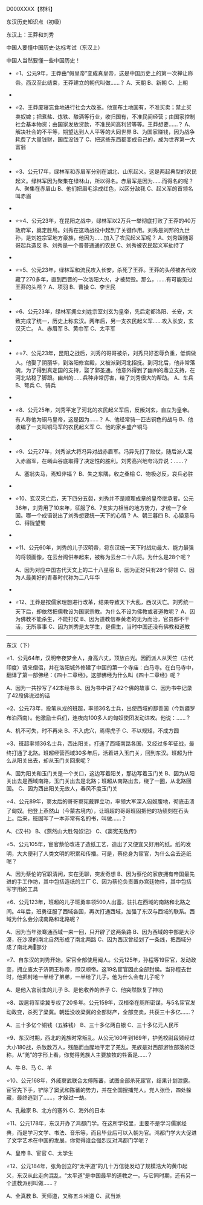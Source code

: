 D000XXXX【材料】



东汉历史知识点（初级）

东汉上：王莽和刘秀



中国人要懂中国历史·达标考试（东汉上）



中国人当然要懂一些中国历史！



- ⭐️1、公元9年，王莽由“假皇帝”变成真皇帝，这是中国历史上的第一次禅让称帝。西汉至此结束，王莽建立的朝代叫做……？
  A、天朝
  B、新朝
  C、上朝
- ​
- ⭐️2、王莽废寝忘食地进行社会大改革。他宣布土地国有，不准买卖；禁止买卖奴婢；把煮盐、炼铁、酿酒等行业，收归国有，不准民间经营；由国家控制社会基本物资；由国家发放贷款，不准民间高利贷等等。王莽想要……？
  A、解决社会的不平等，期望达到人人平等的大同世界
  B、为国家赚钱，因为战争耗费了大量钱财，国库没钱了
  C、把这些东西都变成自己的，成为世界第一大富翁


- ​
- ⭐️3、公元17年，绿林军和赤眉军分别在湖北、山东起义。这是两起典型的农民起义。绿林军因为聚集在绿林山，所以得名。赤眉军是因为……而得名的呢？
  A、聚集在赤眉山
  B、他们把眉毛涂成红色，以区分敌我
  C、起义军的首领名叫赤眉
- ​
- ⭐️⭐️4、公元23年，在昆阳之战中，绿林军以2万兵一举彻底打败了王莽的40万政府军，奠定胜局。刘秀在这场战役中起到了关键作用。刘秀是刘邦的九世孙，是刘姓宗室地方豪族，他因为……加入了农民起义军呢？
  A、刘秀跟随哥哥起兵造反
  B、刘秀是一个普普通通的农民
  C、刘秀被农民起义军劫持了


- ​
- ⭐️⭐️5、公元23年，绿林军和流民攻入长安，杀死了王莽。王莽的头颅被各代收藏了270多年，直到西晋的一次洛阳大火，才被焚毁。那么，……有可能见过王莽的头颅？
  A、项羽
  B、曹操
  C、李世民
- ​
- ⭐️6、公元23年，绿林军拥立刘姓宗室刘玄为皇帝，先后定都洛阳、长安，大致完成了统一，历史上称玄汉。两年后，另一支农民起义军……攻入长安，玄汉灭亡。
  A、赤眉军
  B、黄巾军
  C、太平军
- ​
- ⭐️⭐️7、公元23年，昆阳之战后，刘秀的哥哥被杀，刘秀只好忍辱负重，低调做人。他娶了阴丽华，到洛阳修宫殿，又被派到河北招抚。到河北后，他非常落魄，为了得到真定国的支持，娶了郭圣通。他意外得到了幽州的鼎立支持，在河北站稳了脚跟。幽州的……兵种非常厉害，给了刘秀很大的帮助。
  A、车兵
  B、弩兵
  C、骑兵


- ​

- ⭐️8、公元25年，刘秀平定了河北的农民起义军后，反叛刘玄，自立为皇帝。有人称他为铜马皇帝，这是因为……？
  A、他经常骑一匹古铜色的战马
  B、他收编了一支叫铜马军的农民起义军
  C、他的家乡盛产铜马

- ​

- ⭐️9、公元27年，刘秀派大将冯异对战赤眉军。冯异先打了败仗，随后派人混入赤眉军，在崤山谷底取得了决定性的胜利。刘秀高兴地夸冯异说：……？

  A、塞翁失马，焉知非福？
  B、失之东隅，收之桑榆
  C、物极必反，哀兵必胜

- ​

- ⭐️10、玄汉灭亡后，天下四分五裂，刘秀并不是顺理成章的皇帝继承者。公元36年，刘秀用了10来年，征服了6、7支实力相当的地方势力，才统一了全国。哪一个成语说出了刘秀想要统一天下的心情？
  A、朝三暮四
  B、心猿意马
  C、得陇望蜀

- ​

- ⭐️11、公元60年，刘秀的儿子汉明帝，将东汉统一天下时战功最大、能力最强的将领画像，在云台阁供奉起来，被称为云台二十八将。为什么是28个呢？

  A、因为对应中国古代天文上的二十八星宿
  B、因为正好只有28个将领
  C、因为人最美好的青春时代称为二八年华

- ​

- ⭐️12、王莽是按儒家理想进行改革，结果导致天下大乱，西汉灭亡。刘秀统一天下后，却依然把儒教设为国家宗教。为什么不设为佛教或者道教呢？
  A、因为佛教不能杀生，不能打仗
  B、因为道教信奉黄老的无为而治，官员都不干活，无所事事
  C、因为刘秀是太学生，是儒生，当时中国还没有佛教和道教




---



东汉（下）

⭐️1、公元64年，汉明帝夜梦金人，身高六丈，顶放白光。因而派人从天竺（古代印度）请来僧侣，并在洛阳城外修建了中国的第一个寺庙：白马寺。在白马寺中，翻译了第一部佛经：《四十二章经》。这部佛经为什么叫《四十二章经》呢？

A、因为一共抄写了42本经书
B、因为书中讲了42个佛的故事
C、因为书中记录了42段佛说过的话



⭐️2、公元73年，投笔从戎的班超，率领36名士兵，出使西域的鄯善国（今新疆罗布泊西南）。他激励士兵们，连夜向100多人的匈奴使团发动进攻。他说：……？

A、机不可失，时不再来
B、不入虎穴，焉得虎子
C、不以规矩，不成方圆



⭐️3、班超率领36名士兵，西出阳关，打通了西域南路各国，又经过多年征战，最终打通了北路。班超经营西域30多年后，活着进入玉门关，回到东汉。班超为什么从阳关出去，却从玉门关回来呢？

A、因为阳关和玉门关是一个关口，这边写着阳关，那边写着玉门关
B、因为从阳关出去是西域南路，玉门关出去是北路；班超从南路出去，绕了一圈，从北路回国。
C、因为西出阳关无故人，春风不度玉门关



⭐️4、公元89年，窦太后的哥哥窦宪戴罪立功，率领大军深入匈奴腹地，彻底击溃了匈奴。他登上燕然山（今蒙古境内），让班超的哥哥班固把他的功绩刻在石头上。后来，班固写了一本非常有名的书，叫做……？

A、《汉书》
B、《燕然山大胜匈奴记》
C、《窦宪无敌传》



⭐️5、公元105年，宦官蔡伦改进了造纸工艺，造出了又便宜又好用的纸。纸的发明，大大便利了人类文明的积累和传播。可是，蔡伦身为宦官，为什么会去造纸呢？

A、因为蔡伦的官职清闲，实在无聊，突发奇想
B、因为蔡伦的家族拥有帝国最先进的手工作坊，其中包括造纸的工厂
C、因为蔡伦负责置办宫廷物件，其中包括写字用的工具



⭐️6、公元123年，班超的儿子班勇率领500人出塞，驻扎在西域的南路和北路之间。4年后，班勇征服了西域各国，再次打通西域，加强了东汉与西域的联系。西域为什么会分成南路和北路呢？

A、因为当年张骞通西域一来一回，只开辟了这两条路
B、因为西域的中部是大沙漠，在沙漠的南北自然形成了南北两路
C、因为西汉曾经划了一条线，把西域分成了南北两部分



⭐️7、自东汉的刘秀开始，宦官全部使用阉人。公元125年，孙程等19宦官，发动政变，拥立废太子济阴王称帝，即汉顺帝。这19名宦官因此全部封侯。当孙程去世时，他把封地一半给了弟弟，一半给了儿子。他为什么会有儿子呢？

A、是他入宫前生的儿子
B、是他收养的养子
C、他突然恢复了神功



⭐️8、跋扈将军梁冀专权了20多年。公元159年，汉桓帝在厕所密谋，与5名宦官发动政变，杀死了梁冀。朝廷没收梁冀的全部财产，全部变卖，共获三十多亿……？

A、三十多亿个铜钱（五铢钱）
B、三十多亿两白银
C、三十多亿元人民币



⭐️9、东汉时期，西北的羌族时常叛乱。从公元160年到169年，护羌校尉段颎经过大小180战，杀敌数万人，残酷而血腥地平定了羌乱。羌族是对西部游牧部落的泛称，从“羌”的字形上看，你觉得羌族人主要放牧的牲畜是……？

A、牛
B、马
C、羊



⭐️10、公元168年，外戚窦武联合太傅陈蕃，试图全部杀死宦官，结果计划泄露。宦官先下手，铲除了窦武和陈蕃的势力，并在全国搜捕党人。党人张俭，四处躲藏，最终逃到了……，才躲过一劫。

A、孔融家
B、北方的塞外
C、海外的日本



⭐️11、公元178年，东汉开办了鸿都门学。在这所学校里，主要不是学习儒家经典，而是学习文学、书法、音乐等，而且毕业后可以入朝为官。鸿都门学大大促进了文学艺术在中国的发展。你觉得谁会强烈反对鸿都门学呢？

A、皇帝
B、宦官
C、太学生



⭐️12、公元184年，张角创立的“太平道”的几十万信徒发动了规模浩大的黄巾起义，东汉从此走向混乱。“太平道”是中国最早的道教之一。与它同时期，还有另一个道教派别叫做……？

A、全真教
B、天师道，又称五斗米道
C、武当派



